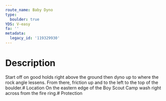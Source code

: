 ```yaml
---
route_name: Baby Dyno
type:
  boulder: true
YDS: V-easy
fa: ''
metadata:
  legacy_id: '119329930'
---
```

# Description
Start off on good holds right above the ground then dyno up to where the rock angle lessens. From there, friction up and to the left to the top of the boulder.# Location
On the eastern edge of the Boy Scout Camp wash right across from the fire ring.# Protection
